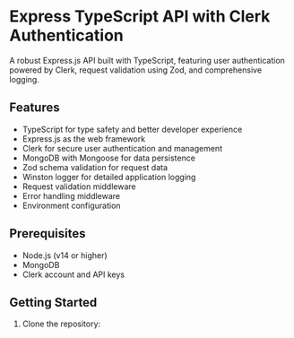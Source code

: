 # Express TypeScript API with Clerk Authentication

A robust Express.js API built with TypeScript, featuring user authentication powered by Clerk, request validation using Zod, and comprehensive logging.

## Features

- TypeScript for type safety and better developer experience
- Express.js as the web framework
- Clerk for secure user authentication and management
- MongoDB with Mongoose for data persistence
- Zod schema validation for request data
- Winston logger for detailed application logging
- Request validation middleware
- Error handling middleware
- Environment configuration

## Prerequisites

- Node.js (v14 or higher)
- MongoDB
- Clerk account and API keys

## Getting Started

1. Clone the repository:


